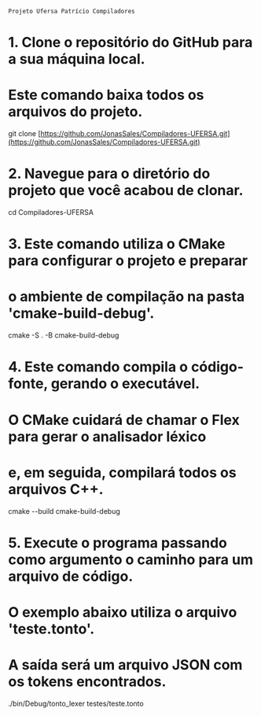     Projeto Ufersa Patrício Compiladores

# 1. Clone o repositório do GitHub para a sua máquina local.
#    Este comando baixa todos os arquivos do projeto.
git clone [https://github.com/JonasSales/Compiladores-UFERSA.git](https://github.com/JonasSales/Compiladores-UFERSA.git)

# 2. Navegue para o diretório do projeto que você acabou de clonar.
cd Compiladores-UFERSA

# 3. Este comando utiliza o CMake para configurar o projeto e preparar
# o ambiente de compilação na pasta 'cmake-build-debug'.
cmake -S . -B cmake-build-debug 

# 4. Este comando compila o código-fonte, gerando o executável.
# O CMake cuidará de chamar o Flex para gerar o analisador léxico
# e, em seguida, compilará todos os arquivos C++.
cmake --build cmake-build-debug

# 5. Execute o programa passando como argumento o caminho para um arquivo de código.
# O exemplo abaixo utiliza o arquivo 'teste.tonto'.
# A saída será um arquivo JSON com os tokens encontrados.
./bin/Debug/tonto_lexer testes/teste.tonto
